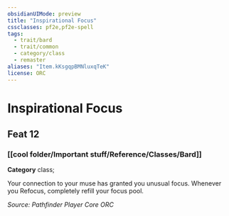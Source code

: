 ```yaml
---
obsidianUIMode: preview
title: "Inspirational Focus"
cssclasses: pf2e,pf2e-spell
tags:
  - trait/bard
  - trait/common
  - category/class
  - remaster
aliases: "Item.kKsgqpBMNluxqTeK"
license: ORC
---
```

# Inspirational Focus
## Feat 12
### [[cool folder/Important stuff/Reference/Classes/Bard]]

**Category** class; 




Your connection to your muse has granted you unusual focus. Whenever you Refocus, completely refill your focus pool.

*Source: Pathfinder Player Core*
*ORC*